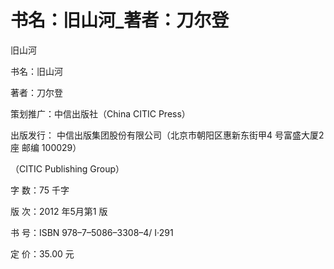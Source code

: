 # 书名：旧山河_著者：刀尔登

旧山河

书名：旧山河

著者：刀尔登

策划推广：中信出版社（China CITIC Press）

出版发行： 中信出版集团股份有限公司（北京市朝阳区惠新东街甲4 号富盛大厦2 座 邮编 100029）

（CITIC Publishing Group）

字 数：75 千字

版 次：2012 年5月第1 版

书 号：ISBN 978–7–5086–3308–4/ I·291

定 价：35.00 元